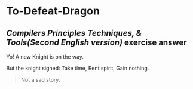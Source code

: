 # To-Defeat-Dragon

## *Compilers Principles Techniques, & Tools(Second English version)* exercise answer

Yo! A new Knight is on the way.

But the knight sighed: Take time, Rent spirit, Gain nothing.

> Not a sad story.